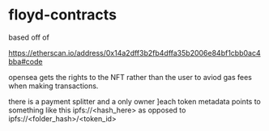 # floyd-contracts

based off of 

https://etherscan.io/address/0x14a2dff3b2fb4dffa35b2006e84bf1cbb0ac4bba#code

opensea gets the rights to the NFT rather than the user to aviod gas fees when making transactions.



there is a payment splitter and a only owner 
]each token metadata points to something like this
ipfs://<hash_here>
as opposed to
ipfs://<folder_hash>/<token_id>
